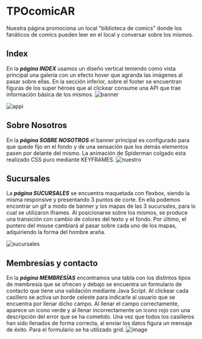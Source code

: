 # TPOcomicAR

Nuestra página promociona un local "biblioteca de comics" donde los fanáticos de comics pueden leer en el local y conversar sobre los mismos. 

## Index
En la ***página INDEX***  usamos un diseño vertical teniendo como vista principal una galeria con un efecto hover que agranda las imágenes al pasar sobre ellas. 
En la sección inferior, sobre el footer se encuentran figuras de los super héroes que al clickear consume una API que trae información básica de los mismos. 
![banner](https://github.com/juandsalim/TPOcomicAR/assets/70241765/55436263-1edb-4046-81c7-d87543a80c5b)

![appi](https://github.com/juandsalim/TPOcomicAR/assets/70241765/fb83b4af-ea78-46c2-92ad-0199889f37f2)



## Sobre Nosotros
En la ***página SOBRE NOSOTROS*** el banner principal es configurado para que quede fijo en el fondo y de una sensación que los demás elementos pasen por delante del mismo.
La animación de Spiderman colgado esta realizado CSS puro mediante KEYFRAMES.
![nuestro](https://github.com/juandsalim/TPOcomicAR/assets/70241765/7067188a-034d-4480-b104-e7a20fdf9731)


## Sucursales

La ***página SUCURSALES*** se encuentra maquetada con flexbox, siendo la misma responsive y presentando 3 puntos de corte.
En ella podemos encontrar un gif a modo de banner y los mapas de las 3 sucursales, para lo cual se utilizaron iframes. 
Al posicionarse sobre los mismos, se produce una transición con cambio de colores del texto y el fondo. Por último, el puntero del mouse cambiará al pasar sobre cada uno de los mapas, adquiriendo la forma del hombre araña.

![sucursales](https://github.com/juandsalim/TPOcomicAR/assets/70241765/2d60a05c-a439-4ec9-aa54-a820facf2ce1)

## Membresías y contacto

En la ***página MEMBRESÍAS*** encontramos una tabla con los distintos tipos de membresía que se ofrecen y debajo se encuentra un formulario de contacto que tiene una validación 
mediante Java Script. Al clickear cada casillero se activa un borde celeste para indicarle al usuario que se encuentra por llenar dicho campo. Al llenar el campo correctamente,
aparece un icono verde y al llenar incorrectamente un icono rojo con una descripción del error que se ha cometido. Una vez que todos los casilleros han sido llenados de forma correcta, al 
enviar los datos figura un mensaje de éxito.
Para el formulario se ha utilizado grid.
![image](https://github.com/juandsalim/TPOcomicAR/assets/70241765/c7fceaf2-c241-41d4-a72c-ca84ef044565)
